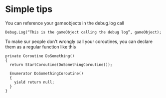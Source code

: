 <H1> Simple tips </H1>

You can reference your gameobjects in the debug.log call
```
Debug.Log(“This is the gameObject calling the debug log”, gameObject);

```

To make sur people don't wrongly call your coroutines, you can declare them as a regular function like this
```
private Coroutine DoSomething()
{
  return StartCoroutine(DoSomethingCoroutine());
  
  Enumerator DoSomethingCoroutine()
  {
    yield return null;
  }
}
```
